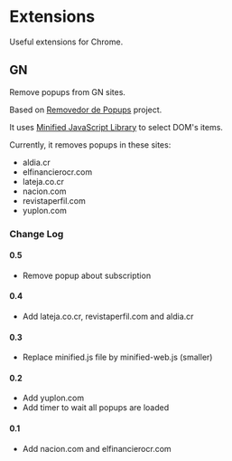 # Extensions

Useful extensions for Chrome.

## GN

Remove popups from GN sites.

Based on [Removedor de Popups](https://github.com/jonvargas/chrome-nacioncom-removal) project.

It uses [Minified JavaScript Library](http://minifiedjs.com) to select DOM's items.

Currently, it removes popups in these sites:

* aldia.cr
* elfinancierocr.com
* lateja.co.cr
* nacion.com
* revistaperfil.com
* yuplon.com

### Change Log

#### 0.5

* Remove popup about subscription

#### 0.4

* Add lateja.co.cr, revistaperfil.com and aldia.cr

#### 0.3

* Replace minified.js file by minified-web.js (smaller)

#### 0.2

* Add yuplon.com
* Add timer to wait all popups are loaded

#### 0.1

* Add nacion.com and elfinancierocr.com
